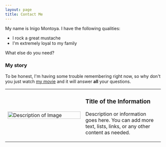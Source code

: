 ```yaml
---
layout: page
title: Contact Me
---
```


My name is Inigo Montoya. I have the following qualities:

- I rock a great mustache
- I'm extremely loyal to my family

What else do you need?

### My story

To be honest, I'm having some trouble remembering right now, so why don't you just watch [my movie](https://en.wikipedia.org/wiki/The_Princess_Bride_%28film%29) and it will answer **all** your questions.
<table>
<tr>
  <!-- Image side -->
  <td width="50%">
    <img src="URL_TO_IMAGE" alt="Description of Image" style="width:100%">
  </td>
  
  <!-- Information side -->
  <td width="50%">
    <h3>Title of the Information</h3>
    <p>Description or information goes here. You can add more text, lists, links, or any other content as needed.</p>
  </td>
</tr>
</table>